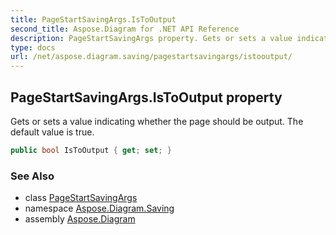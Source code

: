 ```yaml
---
title: PageStartSavingArgs.IsToOutput
second_title: Aspose.Diagram for .NET API Reference
description: PageStartSavingArgs property. Gets or sets a value indicating whether the page should be output. The default value is true
type: docs
url: /net/aspose.diagram.saving/pagestartsavingargs/istooutput/
---
```

## PageStartSavingArgs.IsToOutput property

Gets or sets a value indicating whether the page should be output. The default value is true.

```csharp
public bool IsToOutput { get; set; }
```

### See Also

* class [PageStartSavingArgs](../)
* namespace [Aspose.Diagram.Saving](../../pagestartsavingargs/)
* assembly [Aspose.Diagram](../../../)


